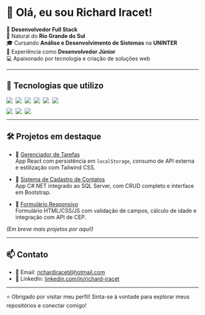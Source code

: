# 👋 Olá, eu sou Richard Iracet!

🎯 **Desenvolvedor Full Stack**  
📍 Natural do **Rio Grande do Sul**  
🎓 Cursando **Análise e Desenvolvimento de Sistemas** na **UNINTER**  
💼 Experiência como **Desenvolvedor Júnior**  
💻 Apaixonado por tecnologia e criação de soluções web

---

## 🚀 Tecnologias que utilizo

<div style="display: flex; flex-wrap: wrap; gap: 8px; margin-bottom: 12px;">
  <img src="https://img.shields.io/badge/HTML5-E34F26?style=for-the-badge&logo=html5&logoColor=fff" />
  <img src="https://img.shields.io/badge/CSS3-1572B6?style=for-the-badge&logo=css3&logoColor=fff" />
  <img src="https://img.shields.io/badge/JavaScript-F7DF1E?style=for-the-badge&logo=javascript&logoColor=000" />
  <img src="https://img.shields.io/badge/React-20232A?style=for-the-badge&logo=react&logoColor=61DAFB" />
  <img src="https://img.shields.io/badge/Node.js-339933?style=for-the-badge&logo=nodedotjs&logoColor=fff" />
  <img src="https://img.shields.io/badge/C%23-68217A?style=for-the-badge&logo=csharp&logoColor=fff" />
</div>

<div style="display: flex; flex-wrap: wrap; gap: 8px;">
  <img src="https://img.shields.io/badge/TailwindCSS-06B6D4?style=for-the-badge&logo=tailwindcss&logoColor=fff" />
  <img src="https://img.shields.io/badge/Bootstrap-563D7C?style=for-the-badge&logo=bootstrap&logoColor=fff" />
  <img src="https://img.shields.io/badge/.NET-512BD4?style=for-the-badge&logo=dotnet&logoColor=fff" />
</div>

---

## 🛠 Projetos em destaque

- 🔹 [Gerenciador de Tarefas](https://github.com/Richard-Iracet/Gerenciador-de-Tarefas)  
  App React com persistência em `localStorage`, consumo de API externa e estilização com Tailwind CSS.

- 🔹 [Sistema de Cadastro de Contatos](https://github.com/Richard-Iracet/Crud-Contatos)  
  App C#.NET integrado ao SQL Server, com CRUD completo e interface em Bootstrap.

- 🔹 [Formulário Responsivo](https://github.com/Richard-Iracet/Formulario)  
  Formulário HTML/CSS/JS com validação de campos, cálculo de idade e integração com API de CEP.

_(Em breve mais projetos por aqui!)_

---

## 📫 Contato

- 📧 Email: [richardiracet@hotmail.com](mailto:richardiracet@hotmail.com)  
- 💼 LinkedIn: [linkedin.com/in/richard-iracet](https://linkedin.com/in/richard-iracet)

---

⭐ Obrigado por visitar meu perfil! Sinta-se à vontade para explorar meus repositórios e conectar comigo!
